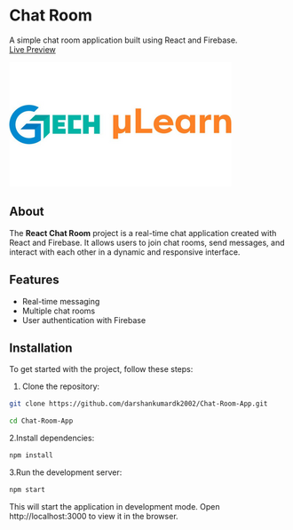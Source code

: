 # Chat Room

A simple chat room application built using React and Firebase. <br>
[Live Preview](https://chatroom-acv.vercel.app/)

![image](https://github.com/darshankumardk2002/Chat-Room-App/blob/467d0eb16790dd0d800caedecf4fe3f4d50dbd16/public/bg.jpg)

## About

The **React Chat Room** project is a real-time chat application created with React and Firebase. It allows users to join chat rooms, send messages, and interact with each other in a dynamic and responsive interface.

## Features

- Real-time messaging
- Multiple chat rooms
- User authentication with Firebase
## Installation

To get started with the project, follow these steps:

1. Clone the repository:

```bash
git clone https://github.com/darshankumardk2002/Chat-Room-App.git
```
```bash
cd Chat-Room-App
```
2.Install dependencies:
 ```bash
npm install
```
3.Run the development server:
 ```bash
npm start
```
This will start the application in development mode. Open http://localhost:3000 to view it in the browser.
